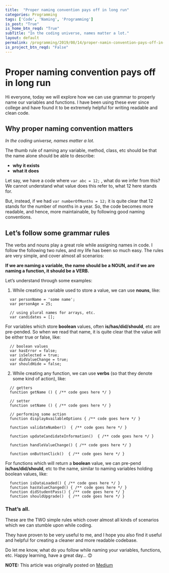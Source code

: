 ```yaml
---
title:  "Proper naming convention pays off in long run"
categories: Programming
tags: ['Code', 'Naming', 'Programming']
is_post: "True"
is_home_btn_reqd: "True"
subTitle: "In the coding universe, names matter a lot."
layout: default
permalink: /programming/2019/08/14/proper-namin-convention-pays-off-in-long-run/
is_project_btn_reqd: "False"
---
```


# Proper naming convention pays off in long run
Hi everyone, today we will explore how we can use grammar to properly name our variables and functions. I have been using these ever since college and have found it to be extremely helpful for writing readable and clean code.

## Why proper naming convention matters
*In the coding universe, names matter a lot.*

The thumb rule of naming any variable, method, class, etc should be that the name alone should be able to describe:
- **why it exists**
- **what it does**

Let say, we have a code where `var abc = 12;` , what do we infer from this? 
We cannot understand what value does this refer to, what 12 here stands for.

But, instead, if we had `var numberOfMonths = 12;` it is quite clear that 12 stands for the number of months in a year. 
So, the code becomes more readable, and hence, more maintainable, by following good naming conventions.

## Let’s follow some grammar rules
The verbs and nouns play a great role while assigning names in code. I follow the following two rules, and my life has been so much easy. The rules are very simple, and cover almost all scenarios:

**If we are naming a variable, the name should be a NOUN, and if we are naming a function, it should be a VERB.**

Let’s understand through some examples:

1. While creating a variable used to store a value, we can use **nouns**, like:
  ```
    var personName = 'some name';
    var personAge = 25;

    // using plural names for arrays, etc.
    var candidates = [];
  ```

  For variables which store **boolean** values, often **is/has/did/should**, etc are pre-pended. So when we read that name,   it is quite clear that the value will be either true or false, like:
  ```
    // boolean values
    var hasError = false;
    var isSelected = true;
    var didValueChange = true;
    var shouldHide = false;
  ```
  
2. While creating any function, we can use **verbs** (so that they denote some kind of action), like:
  
  ```
    // getters
    function getName () { /** code goes here */ }
    
    // setter
    function setName () { /** code goes here */ }
    
    // performing some action
    function displayAvailableOptions { /** code goes here */ }
    
    function validateNumber()  { /** code goes here */ }
    
    function updateCandidateInformation()  { /** code goes here */ }
    
    function handleValueChange() { /** code goes here */ }
    
    function onButtonClick()  { /** code goes here */ }
  ```
  
  For functions which will return a **boolean** value, we can pre-pend **is/has/did/should**, etc to the name, similar to naming variables holding boolean values, like:
  ```
    function isDataLoaded() { /** code goes here */ }
    function hasValueChanged() { /** code goes here */ }
    function didStudentPass() { /** code goes here */ }
    function shouldUpgrade()  { /** code goes here */ }
  ```
  
### That’s all.

These are the TWO simple rules which cover almost all kinds of scenarios which we can stumble upon while coding.

They have proven to be very useful to me, and I hope you also find it useful and helpful for creating a cleaner and more readable codebase.

Do let me know, what do you follow while naming your variables, functions, etc.
Happy learning, have a great day… 😊



**NOTE:** This article was originally posted on [Medium](https://medium.com/@anuradha15/proper-naming-convention-pays-off-in-long-run-962798527848)

